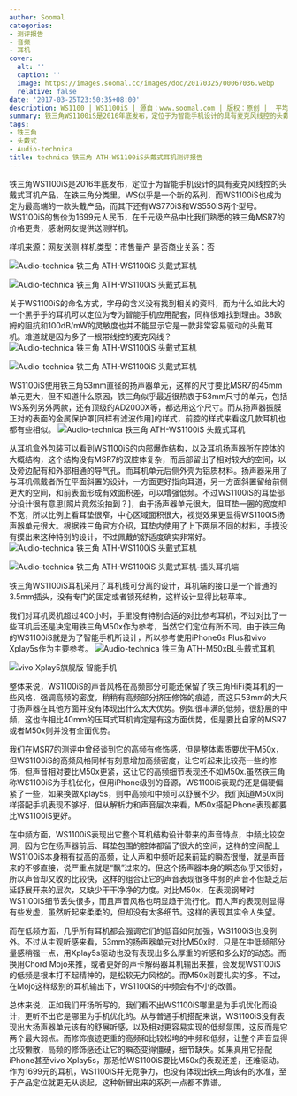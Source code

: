 ```yaml
---
author: Soomal
categories:
- 测评报告
- 音频
- 耳机
cover:
  alt: ''
  caption: ''
  image: https://images.soomal.cc/images/doc/20170325/00067036.webp
  relative: false
date: '2017-03-25T23:50:35+08:00'
description: WS1100 | WS1100iS | 源自：www.soomal.com | 版权：原创 |  平均/总评分：07.00/133
summary: 铁三角WS1100iS是2016年底发布，定位于为智能手机设计的具有麦克风线控的头戴式耳机产品，在铁三角分类里，WS似乎是一个新的系列，而WS1100iS也成为定为最高端的一款头戴产品。它使用53mm的扬声器，售价1699元。
tags:
- 铁三角
- 头戴式
- Audio-technica
title: technica 铁三角 ATH-WS1100iS头戴式耳机测评报告
---
```


铁三角WS1100iS是2016年底发布，定位于为智能手机设计的具有麦克风线控的头戴式耳机产品，在铁三角分类里，WS似乎是一个新的系列，而WS1100iS也成为定为最高端的一款头戴产品，而其下还有WS770iS和WS550iS两个型号。WS1100iS的售价为1699元人民币，在千元级产品中比我们熟悉的铁三角MSR7的价格更贵，感谢网友提供送测样机。

样机来源：网友送测
样机类型：市售量产
是否商业关系：否

![Audio-technica 铁三角 ATH-WS1100iS 头戴式耳机](https://images.soomal.cc/images/doc/20170314/00066830.webp)




![Audio-technica 铁三角 ATH-WS1100iS 头戴式耳机](https://images.soomal.cc/images/doc/20170314/00066831.webp)




关于WS1100iS的命名方式，字母的含义没有找到相关的资料，而为什么如此大的一个黑乎乎的耳机可以定位为专为智能手机应用配套，同样很难找到理由。38欧姆的阻抗和100dB/mW的灵敏度也并不能显示它是一款非常容易驱动的头戴耳机。难道就是因为多了一根带线控的麦克风线？
![Audio-technica 铁三角 ATH-WS1100iS 头戴式耳机](https://images.soomal.cc/images/doc/20170314/00066834.webp)




![Audio-technica 铁三角 ATH-WS1100iS 头戴式耳机](https://images.soomal.cc/images/doc/20170314/00066835.webp)




WS1100iS使用铁三角53mm直径的扬声器单元，这样的尺寸要比MSR7的45mm单元更大，但不知道什么原因，铁三角似乎最近很热衷于53mm尺寸的单元，包括WS系列另外两款，还有顶级的AD2000X等，都选用这个尺寸。而从扬声器振膜正对的表面的金属保护罩[同样有滤波作用]的样式，前腔的样式来看这几款耳机也都有些相似。
![Audio-technica 铁三角 ATH-WS1100iS 头戴式耳机](https://images.soomal.cc/images/doc/20170314/00066842.webp)




从耳机盒外包装可以看到WS1100iS的内部爆炸结构，以及耳机扬声器所在腔体的大概结构，这个结构没有MSR7的双腔体复杂，而后部留出了相对较大的空间，以及旁边配有和外部相通的导气孔，而耳机单元后侧外壳为铝质材料。扬声器采用了与耳机佩戴者所在平面斜置的设计，一方面更好指向耳道，另一方面斜置留给前侧更大的空间，和前表面形成有效面积差，可以增强低频。不过WS1100iS的耳垫部分设计很有意思[照片竟然没拍到？]，由于扬声器单元很大，但耳垫一圈的宽度却不宽，所以比例上看耳垫很窄，中心区域面积很大，视觉效果更显得WS1100iS扬声器单元很大。根据铁三角官方介绍，耳垫内使用了上下两层不同的材料，手摸没有摸出来这种特别的设计，不过佩戴的舒适度确实非常好。
![Audio-technica 铁三角 ATH-WS1100iS 头戴式耳机](https://images.soomal.cc/images/doc/20170314/00066843_01.webp)




![Audio-technica 铁三角 ATH-WS1100iS 头戴式耳机-插头耳机端](https://images.soomal.cc/images/doc/20170314/00066844_01.webp)




铁三角WS1100iS耳机采用了耳机线可分离的设计，耳机端的接口是一个普通的3.5mm插头，没有专门的固定或者锁死结构，这样设计显得比较草率。

我们对耳机煲机超过400小时，手里没有特别合适的对比参考耳机，不过对比了一些耳机后还是决定用铁三角M50x作为参考，当然它们定位有所不同。由于铁三角的WS1100iS就是为了智能手机所设计，所以参考使用iPhone6s Plus和vivo Xplay5s作为主要参考。
![Audio-technica 铁三角 ATH-M50xBL头戴式耳机](https://images.soomal.cc/images/doc/20141121/00047488_01.webp)




![vivo Xplay5旗舰版 智能手机](https://images.soomal.cc/images/doc/20160507/00060379_01.webp)




整体来说，WS1100iS的声音风格在高频部分可能还保留了铁三角HiFi类耳机的一些风格，强调高频的密度，稍稍有高频部分挤压修饰的痕迹，而这只53mm的大尺寸扬声器在其他方面并没有体现出什么太大优势。例如很丰满的低频，很舒展的中频，这也许相比40mm的压耳式耳机肯定是有这方面优势，但是要比自家的MSR7或者M50x则并没有全面优势。

我们在MSR7的测评中曾经谈到它的高频有修饰感，但是整体素质要优于M50x，但WS1100iS的高频风格同样有刻意增加高频密度，让它听起来比较亮一些的修饰，但声音相对要比M50x更紧，这让它的高频细节表现还不如M50x.虽然铁三角称WS1100iS为手机优化，但用iPhone级别的音源，WS1100iS表现的还是偏硬偏紧了一些，如果换做Xplay5s，则中高频和中频可以舒展不少。我们知道M50x同样搭配手机表现不够好，但从解析力和声音层次来看，M50x搭配iPhone表现都要比WS1100iS更好。

在中频方面，WS1100iS表现出它整个耳机结构设计带来的声音特点，中频比较空洞，因为它在扬声器前后、耳垫包围的腔体都留了很大的空间，这样的空间配上WS1100iS本身稍有拔高的高频，让人声和中频听起来前延的瞬态很慢，就是声音来的不够直接，说严重点就是“飘”过来的。但这个扬声器本身的瞬态似乎又很好，所以声音却又收的比较快，这样的组合让它的声音表现很多中频的声音不但缺乏后延舒展开来的层次，又缺少干干净净的力度。对比M50x，在表现钢琴时WS1100iS细节丢失很多，而且声音风格也明显趋于流行化。而人声的表现则显得有些发虚，虽然听起来柔柔的，但却没有太多细节。这样的表现其实令人失望。

而在低频方面，几乎所有耳机都会强调它们的低音如何加强，WS1100iS也没例外。不过从主观听感来看，53mm的扬声器单元对比M50x时，只是在中低频部分量感稍强一点，用Xplay5s驱动也没有表现出多么厚重的听感和多么好的动态。而换用Chord Mojo来推，或者更好的声卡解码器耳机输出来推，会发现WS1100iS的低频是根本打不起精神的，是松软无力风格的。而M50x则要扎实的多。不过，在Mojo这样级别的耳机输出下，WS1100iS的中频会有不小的改善。

总体来说，正如我们开场所写的，我们看不出WS1100iS哪里是为手机优化而设计，更听不出它是哪里为手机优化的。从与普通手机搭配来说，WS1100iS没有表现出大扬声器单元该有的舒展听感，以及相对更容易实现的低频氛围，这反而是它两个最大弱点。而修饰痕迹更重的高频和比较松垮的中频和低频，让整个声音显得比较懒散，高频的修饰感还让它的瞬态变得僵硬，细节缺失。如果真用它搭配iPhone甚至vivo Xplay5s，那恐怕WS1100iS要比M50x的表现还差，还难驱动。作为1699元的耳机，WS1100iS并无竞争力，也没有体现出铁三角该有的水准，至于产品定位就更无从谈起，这种新冒出来的系列一点都不靠谱。